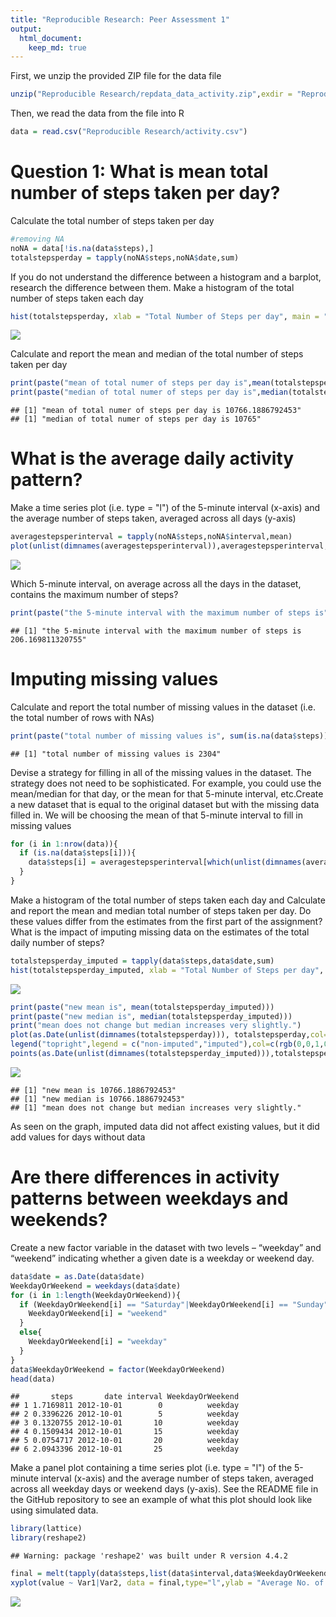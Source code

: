 ```yaml
---
title: "Reproducible Research: Peer Assessment 1"
output: 
  html_document:
    keep_md: true
---
```


First, we unzip the provided ZIP file for the data file

``` r
unzip("Reproducible Research/repdata_data_activity.zip",exdir = "Reproducible Research")
```
Then, we read the data from the file into R

``` r
data = read.csv("Reproducible Research/activity.csv")
```
Question 1: What is mean total number of steps taken per day?
=============================================================
Calculate the total number of steps taken per day

``` r
#removing NA
noNA = data[!is.na(data$steps),]
totalstepsperday = tapply(noNA$steps,noNA$date,sum)
```

If you do not understand the difference between a histogram and a barplot, research the difference between them. Make a histogram of the total number of steps taken each day

``` r
hist(totalstepsperday, xlab = "Total Number of Steps per day", main = "Distribution of Steps Per Day",ylim = c(0,30))
```

![](PA1_template_files/figure-html/unnamed-chunk-4-1.png)<!-- -->

Calculate and report the mean and median of the total number of steps taken per day

``` r
print(paste("mean of total numer of steps per day is",mean(totalstepsperday)))
print(paste("median of total numer of steps per day is",median(totalstepsperday)))
```

```
## [1] "mean of total numer of steps per day is 10766.1886792453"
## [1] "median of total numer of steps per day is 10765"
```

What is the average daily activity pattern?
===========================================
Make a time series plot (i.e. type = "l") of the 5-minute interval (x-axis) and the average number of steps taken, averaged across all days (y-axis)

``` r
averagestepsperinterval = tapply(noNA$steps,noNA$interval,mean)
plot(unlist(dimnames(averagestepsperinterval)),averagestepsperinterval,type="l")
```

![](PA1_template_files/figure-html/unnamed-chunk-6-1.png)<!-- -->

Which 5-minute interval, on average across all the days in the dataset, contains the maximum number of steps?

``` r
print(paste("the 5-minute interval with the maximum number of steps is",max(averagestepsperinterval)))
```

```
## [1] "the 5-minute interval with the maximum number of steps is 206.169811320755"
```

Imputing missing values
=======================
Calculate and report the total number of missing values in the dataset (i.e. the total number of rows with NAs)

``` r
print(paste("total number of missing values is", sum(is.na(data$steps))))
```

```
## [1] "total number of missing values is 2304"
```

Devise a strategy for filling in all of the missing values in the dataset. The strategy does not need to be sophisticated. For example, you could use the mean/median for that day, or the mean for that 5-minute interval, etc.Create a new dataset that is equal to the original dataset but with the missing data filled in.
We will be choosing the mean of that 5-minute interval to fill in missing values

``` r
for (i in 1:nrow(data)){
  if (is.na(data$steps[i])){
    data$steps[i] = averagestepsperinterval[which(unlist(dimnames(averagestepsperinterval)) == data$interval[i])]
  }
}
```

Make a histogram of the total number of steps taken each day and Calculate and report the mean and median total number of steps taken per day. Do these values differ from the estimates from the first part of the assignment? What is the impact of imputing missing data on the estimates of the total daily number of steps?

``` r
totalstepsperday_imputed = tapply(data$steps,data$date,sum)
hist(totalstepsperday_imputed, xlab = "Total Number of Steps per day", main = "Distribution of Steps Per Day (with Imputed Data)")
```

![](PA1_template_files/figure-html/unnamed-chunk-10-1.png)<!-- -->

``` r
print(paste("new mean is", mean(totalstepsperday_imputed)))
print(paste("new median is", median(totalstepsperday_imputed)))
print("mean does not change but median increases very slightly.")
plot(as.Date(unlist(dimnames(totalstepsperday))), totalstepsperday,col=rgb(0,0,1,0.5),pch=16,xlab ="",ylab="Total Number of Steps per day",ylim=c(0,30000))
legend("topright",legend = c("non-imputed","imputed"),col=c(rgb(0,0,1,0.5),rgb(1,0,0,0.5)),pch=16)
points(as.Date(unlist(dimnames(totalstepsperday_imputed))),totalstepsperday_imputed,col=rgb(1,0,0,0.5),pch=c(16,16))
```

![](PA1_template_files/figure-html/unnamed-chunk-11-1.png)<!-- -->

```
## [1] "new mean is 10766.1886792453"
## [1] "new median is 10766.1886792453"
## [1] "mean does not change but median increases very slightly."
```
As seen on the graph, imputed data did not affect existing values, but it did add values for days without data

Are there differences in activity patterns between weekdays and weekends?
====
Create a new factor variable in the dataset with two levels – “weekday” and “weekend” indicating whether a given date is a weekday or weekend day.

``` r
data$date = as.Date(data$date)
WeekdayOrWeekend = weekdays(data$date)
for (i in 1:length(WeekdayOrWeekend)){
  if (WeekdayOrWeekend[i] == "Saturday"|WeekdayOrWeekend[i] == "Sunday"){
    WeekdayOrWeekend[i] = "weekend"
  }
  else{
    WeekdayOrWeekend[i] = "weekday"
  }
}
data$WeekdayOrWeekend = factor(WeekdayOrWeekend)
head(data)
```

```
##       steps       date interval WeekdayOrWeekend
## 1 1.7169811 2012-10-01        0          weekday
## 2 0.3396226 2012-10-01        5          weekday
## 3 0.1320755 2012-10-01       10          weekday
## 4 0.1509434 2012-10-01       15          weekday
## 5 0.0754717 2012-10-01       20          weekday
## 6 2.0943396 2012-10-01       25          weekday
```

Make a panel plot containing a time series plot (i.e. type = "l") of the 5-minute interval (x-axis) and the average number of steps taken, averaged across all weekday days or weekend days (y-axis). See the README file in the GitHub repository to see an example of what this plot should look like using simulated data.

``` r
library(lattice)
library(reshape2)
```

```
## Warning: package 'reshape2' was built under R version 4.4.2
```

``` r
final = melt(tapply(data$steps,list(data$interval,data$WeekdayOrWeekend),mean))
xyplot(value ~ Var1|Var2, data = final,type="l",ylab = "Average No. of Steps",xlab = "Intervals")
```

![](PA1_template_files/figure-html/unnamed-chunk-13-1.png)<!-- -->

